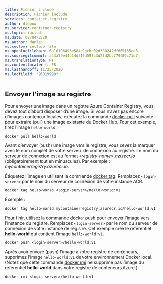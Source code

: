 ```yaml
---
title: Fichier include
description: Fichier include
services: container-registry
author: dlepow
ms.service: container-registry
ms.topic: include
ms.date: 08/04/2020
ms.author: danlep
ms.custom: include file
ms.openlocfilehash: 6a16106495e584c9acbc02d380242df665f35ce5
ms.sourcegitcommit: a43a59e44c14d349d597c3d2fd2bc779989c71d7
ms.translationtype: HT
ms.contentlocale: fr-FR
ms.lasthandoff: 11/25/2020
ms.locfileid: "96019998"
---
```

## <a name="push-image-to-registry"></a>Envoyer l’image au registre

Pour envoyer une image dans un registre Azure Container Registry, vous devez tout d’abord disposer d’une image. Si vous n’avez pas encore d’images conteneur locales, exécutez la commande [docker pull][docker-pull] suivante pour extraire (pull) une image existante du Docker Hub. Pour cet exemple, tirez l’image `hello-world`.

```
docker pull hello-world
```

Avant d’envoyer (push) une image vers le registre, vous devez la marquer avec le nom complet de votre serveur de connexion au registre. Le nom du serveur de connexion est au format *\<registry-name\>.azurecr.io* (obligatoirement tout en minuscules). Par exemple : *mycontainerregistry.azurecr.io*.

Étiquetez l’image en utilisant la commande [docker tag][docker-tag]. Remplacez `<login-server>` par le nom du serveur de connexion de votre instance ACR.

```
docker tag hello-world <login-server>/hello-world:v1
```

Exemple :

```
docker tag hello-world mycontainerregistry.azurecr.io/hello-world:v1
```


Pour finir, utilisez la commande [docker push][docker-push] pour envoyer l’image vers l’instance du registre. Remplacez `<login-server>` par le nom du serveur de connexion de votre instance de registre. Cet exemple crée le référentiel **hello-world** qui contient l’image `hello-world:v1`.

```
docker push <login-server>/hello-world:v1
```

Après avoir envoyé (push) l’image à votre registre de conteneurs, supprimez l’image `hello-world:v1` de votre environnement Docker local. (Notez que cette commande [docker rmi][docker-rmi] ne supprime pas l’image du référentiel **hello-world** dans votre registre de conteneurs Azure.)

```
docker rmi <login-server>/hello-world:v1
```

<!-- LINKS - External -->
[docker-push]: https://docs.docker.com/engine/reference/commandline/push/
[docker-pull]: https://docs.docker.com/engine/reference/commandline/pull/
[docker-rmi]: https://docs.docker.com/engine/reference/commandline/rmi/
[docker-run]: https://docs.docker.com/engine/reference/commandline/run/
[docker-tag]: https://docs.docker.com/engine/reference/commandline/tag/

<!-- LINKS - Internal -->

